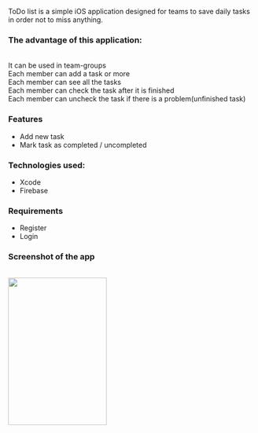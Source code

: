 ToDo list is a simple iOS application designed for teams to save daily tasks in order not to miss anything.
<h3><b>The advantage of this application: </b></h3>
<br>It can be used in team-groups 
<br>Each member can add a task or more
<br>Each member can see all the tasks
<br>Each member can check the task after it is finished
<br>Each member can uncheck the task if there is a problem(unfinished task)


### Features
* Add new task
* Mark task as completed / uncompleted

### Technologies used:
* Xcode
* Firebase

### Requirements 
* Register
* Login 

<h3>Screenshot of the app </h3>
<br>
<img src="https://i.ibb.co/1L4kqHr/1.png" height="300px" width="200px">
